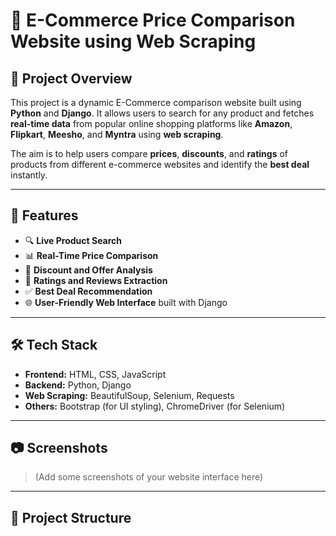 # 🛒 E-Commerce Price Comparison Website using Web Scraping

## 📌 Project Overview

This project is a dynamic E-Commerce comparison website built using **Python** and **Django**. It allows users to search for any product and fetches **real-time data** from popular online shopping platforms like **Amazon**, **Flipkart**, **Meesho**, and **Myntra** using **web scraping**.

The aim is to help users compare **prices**, **discounts**, and **ratings** of products from different e-commerce websites and identify the **best deal** instantly.

---

## 🚀 Features

- 🔍 **Live Product Search**
- 📊 **Real-Time Price Comparison**
- 💸 **Discount and Offer Analysis**
- 🌟 **Ratings and Reviews Extraction**
- ✅ **Best Deal Recommendation**
- 🌐 **User-Friendly Web Interface** built with Django

---

## 🛠️ Tech Stack

- **Frontend:** HTML, CSS, JavaScript  
- **Backend:** Python, Django  
- **Web Scraping:** BeautifulSoup, Selenium, Requests  
- **Others:** Bootstrap (for UI styling), ChromeDriver (for Selenium)

---

## 📷 Screenshots

> (Add some screenshots of your website interface here)

---

## 📁 Project Structure


